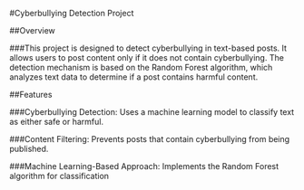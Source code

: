 #Cyberbullying Detection Project

##Overview

###This project is designed to detect cyberbullying in text-based posts. It allows users to post content only if it does not contain cyberbullying. The detection mechanism is based on the Random Forest algorithm, which analyzes text data to determine if a post contains harmful content.

##Features

###Cyberbullying Detection: Uses a machine learning model to classify text as either safe or harmful.

###Content Filtering: Prevents posts that contain cyberbullying from being published.

###Machine Learning-Based Approach: Implements the Random Forest algorithm for classification
